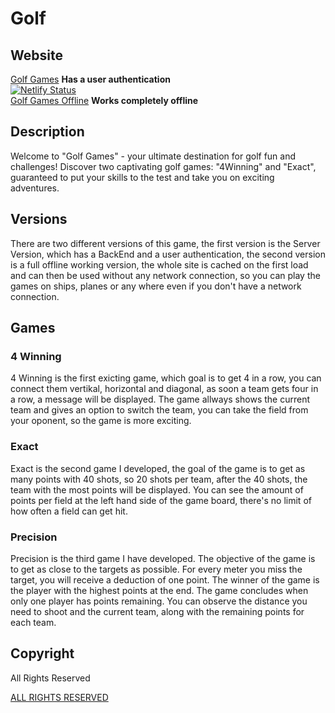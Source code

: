# Golf

## Website

[Golf Games](https://golf.moinjulian.com) **Has a user authentication**    
[![Netlify Status](https://api.netlify.com/api/v1/badges/9fff7034-450c-4bd0-81aa-7ae843fe89b0/deploy-status)](https://app.netlify.com/sites/golf-games/deploys)   
[Golf Games Offline](https://offline.golf.moinjulian.com) **Works completely offline**

## Description

Welcome to "Golf Games" - your ultimate destination for golf fun and
challenges! Discover two captivating golf games: "4Winning" and "Exact",
guaranteed to put your skills to the test and take you on exciting
adventures.

## Versions

There are two different versions of this game, the first version is the Server Version,
which has a BackEnd and a user authentication, the second version is a full offline working
version, the whole site is cached on the first load and can then be used without any network
connection, so you can play the games on ships, planes or any where even if you don't have a
network connection.

## Games

### 4 Winning

4 Winning is the first exicting game, which goal is to get 4 in a row, you
can connect them vertikal, horizontal and diagonal, as soon a team gets four
in a row, a message will be displayed. The game allways shows the current
team and gives an option to switch the team, you can take the field from
your oponent, so the game is more exciting.

### Exact

Exact is the second game I developed, the goal of the game is to get as many
points with 40 shots, so 20 shots per team, after the 40 shots, the team
with the most points will be displayed. You can see the amount of points per
field at the left hand side of the game board, there's no limit of how often
a field can get hit.

### Precision

Precision is the third game I have developed. The objective of the game is
to get as close to the targets as possible. For every meter you miss the
target, you will receive a deduction of one point. The winner of the game is
the player with the highest points at the end. The game concludes when only
one player has points remaining. You can observe the distance you need to
shoot and the current team, along with the remaining points for each team.

## Copyright

All Rights Reserved

[ALL RIGHTS RESERVED](/LICENSE.md)
